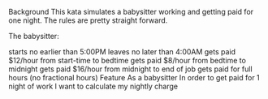 Background
This kata simulates a babysitter working and getting paid for one night. The rules are pretty straight forward.

The babysitter:

starts no earlier than 5:00PM
leaves no later than 4:00AM
gets paid $12/hour from start-time to bedtime
gets paid $8/hour from bedtime to midnight
gets paid $16/hour from midnight to end of job
gets paid for full hours (no fractional hours)
Feature
As a babysitter
In order to get paid for 1 night of work
I want to calculate my nightly charge
